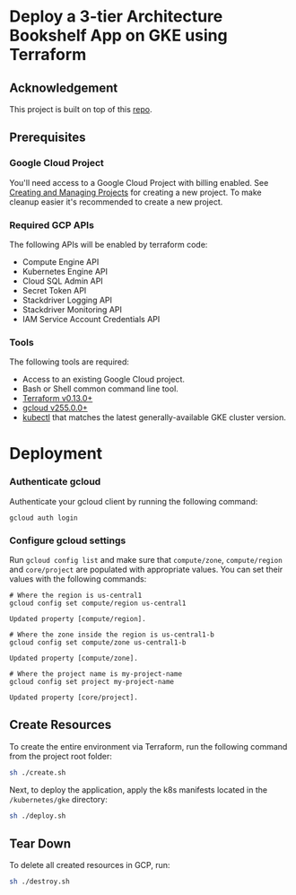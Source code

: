 # Deploy a 3-tier Architecture Bookshelf App on GKE using Terraform

## Acknowledgement

This project is built on top of this [repo](https://github.com/testdrivenio/flask-vue-kubernetes).

## Prerequisites

### Google Cloud Project

 You'll need access to a Google Cloud Project with billing enabled. See [Creating and Managing Projects](https://cloud.google.com/resource-manager/docs/creating-managing-projects) for creating a new project. To make cleanup easier it's recommended to create a new project.

### Required GCP APIs

The following APIs will be enabled by terraform code:

* Compute Engine API
* Kubernetes Engine API
* Cloud SQL Admin API
* Secret Token API
* Stackdriver Logging API
* Stackdriver Monitoring API
* IAM Service Account Credentials API

### Tools

The following tools are required:

* Access to an existing Google Cloud project.
* Bash or Shell common command line tool.
* [Terraform v0.13.0+](https://www.terraform.io/downloads.html)
* [gcloud v255.0.0+](https://cloud.google.com/sdk/downloads)
* [kubectl](https://kubernetes.io/docs/reference/kubectl/overview/) that matches the latest generally-available GKE cluster version.

# Deployment

### Authenticate gcloud

 Authenticate your gcloud client by running the following command:

```console
gcloud auth login
```

### Configure gcloud settings

Run `gcloud config list` and make sure that `compute/zone`, `compute/region` and `core/project` are populated with appropriate values. You can set their values with the following commands:

```console
# Where the region is us-central1
gcloud config set compute/region us-central1

Updated property [compute/region].
```

```console
# Where the zone inside the region is us-central1-b
gcloud config set compute/zone us-central1-b

Updated property [compute/zone].
```

```console
# Where the project name is my-project-name
gcloud config set project my-project-name

Updated property [core/project].
```

## Create Resources

To create the entire environment via Terraform, run the following command from the project root folder:

```bash
sh ./create.sh
```

Next, to deploy the application, apply the k8s manifests located in the `/kubernetes/gke` directory:

```bash
sh ./deploy.sh
```

## Tear Down

To delete all created resources in GCP, run:

```bash
sh ./destroy.sh
```